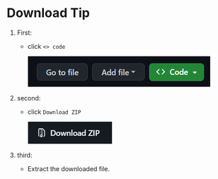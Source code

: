 # Download Tip

1. First:
    - click `<> code `
  
        ![First][def1]

2. second:
    - click `Download ZIP`

        ![Second][def2]

3. third:
    - Extract the downloaded file.

[def1]: ./img/downloadtip1.png
[def2]: ./img/downloadtip2.png